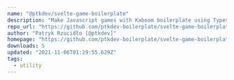 ```yaml
---
name: "@ptkdev/svelte-game-boilerplate"
description: "Make Javascript games with Kaboom boilerplate using Typescript and Svelte."
repo_url: "https://github.com/ptkdev-boilerplate/svelte-game-boilerplate"
author: "Patryk Rzucidło [@ptkdev]"
homepage: "https://github.com/ptkdev-boilerplate/svelte-game-boilerplate"
downloads: 5
updated: "2021-11-06T01:29:55.629Z"
tags: 
  - utility
---
```

